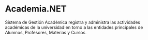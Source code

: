 # Academia.NET
Sistema de Gestión Académica registra y administra las actividades académicas de la universidad en torno a las entidades principales de Alumnos, Profesores, Materias y Cursos.
